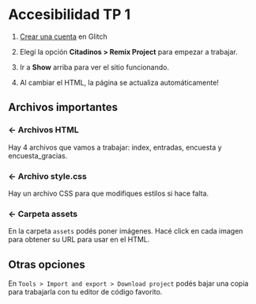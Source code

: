 Accesibilidad TP 1
=================

1. [Crear una cuenta](https://glitch.com/signup) en Glitch

1. Elegí la opción **Citadinos > Remix Project** para empezar a trabajar.

1. Ir a **Show** arriba para ver el sitio funcionando.

1. Al cambiar el HTML, la página se actualiza automáticamente!


Archivos importantes
--------------------

### ← Archivos HTML

Hay 4 archivos que vamos a trabajar: index, entradas, encuesta y encuesta_gracias. 

### ← Archivo style.css

Hay un archivo CSS para que modifiques estilos si hace falta.

### ← Carpeta assets

En la carpeta `assets` podés poner imágenes. Hacé click en cada imagen para obtener su URL para usar en el HTML.

Otras opciones
--------------

En `Tools > Import and export > Download project` podés bajar una copia para trabajarla con tu editor de código favorito.